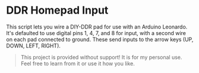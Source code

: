 # DDR Homepad Input
This script lets you wire a DIY-DDR pad for use with an Arduino Leonardo.
It's defaulted to use digital pins 1, 4, 7, and 8 for input, with a second wire on each pad connected to ground.
These send inputs to the arrow keys (UP, DOWN, LEFT, RIGHT).

> This project is provided without support! It is for my personal use. Feel free to learn from it or use it how you like.
